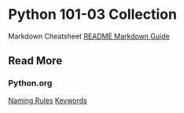 # Python 101-03 Collection


Markdown Cheatsheet
[README Markdown Guide](https://github.com/adam-p/markdown-here/wiki/Markdown-Cheatsheet)

## Read More

### Python.org
[Naming Rules](https://www.python.org/dev/peps/pep-0008/#function-and-variable-names "Naming Rules")
[Keywords](https://docs.python.org/3/reference/lexical_analysis.html#keywords)


